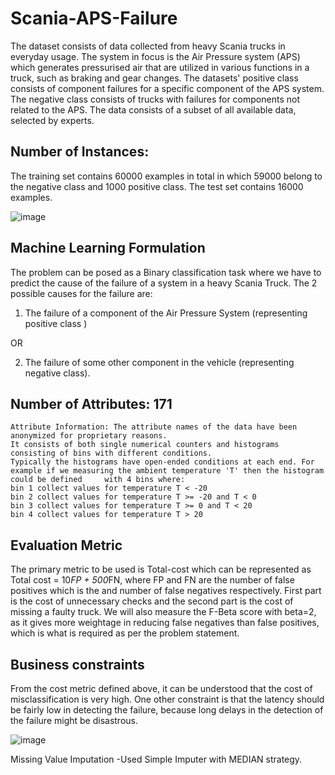 # Scania-APS-Failure

The dataset consists of data collected from heavy Scania trucks in everyday usage. The system in focus is the Air Pressure system (APS) which generates pressurised air that are utilized in various functions in a truck, such as braking and gear changes. The datasets' positive class consists of component failures for a specific component of the APS system. The negative class consists of trucks with failures for components not related to the APS. The data consists of a subset of all available data, selected by experts.

## Number of Instances: 
The training set contains 60000 examples in total in which 59000 belong to the negative class and 1000 positive class. 
The test set contains 16000 examples.

![image](https://user-images.githubusercontent.com/76097123/160149490-192214bd-5a74-4df6-8075-40e4fcef94b7.png)

## Machine Learning Formulation

The problem can be posed as a Binary classification task where we have to
predict the cause of the failure of a system in a heavy Scania Truck.
The 2 possible causes for the failure are:

1. The failure of a component of the Air Pressure System (representing
positive class )

OR

2. The failure of some other component in the vehicle (representing
negative class).

## Number of Attributes: 171

    Attribute Information: The attribute names of the data have been anonymized for proprietary reasons.
    It consists of both single numerical counters and histograms consisting of bins with different conditions. 
    Typically the histograms have open-ended conditions at each end. For example if we measuring the ambient temperature 'T' then the histogram could be defined     with 4 bins where:
    bin 1 collect values for temperature T < -20
    bin 2 collect values for temperature T >= -20 and T < 0
    bin 3 collect values for temperature T >= 0 and T < 20
    bin 4 collect values for temperature T > 20

## Evaluation Metric

The primary metric to be used is Total-cost which can be represented as Total cost = 10*FP + 500*FN, where FP and FN are the number of false positives which is the and number of false negatives respectively. 
First part is the cost of unnecessary checks and the second part is the cost of missing a faulty truck.
We will also measure the F-Beta score with beta=2, as it gives more weightage in reducing false negatives than false positives, which is what is required as per the problem statement.

## Business constraints

From the cost metric defined above, it can be understood that the cost of misclassification is very high.
One other constraint is that the latency should be fairly low in detecting the failure, because long delays in the detection of the failure might be disastrous.

![image](https://user-images.githubusercontent.com/76097123/160237493-9a09e149-5ee2-4afb-84e9-d381c0efcb3d.png)

Missing Value Imputation
-Used Simple Imputer with MEDIAN strategy.



